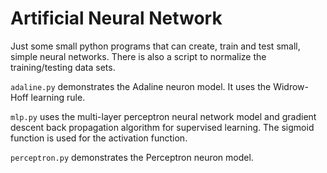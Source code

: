 # Artificial Neural Network

Just some small python programs that can create, train and test small, simple neural networks.
There is also a script to normalize the training/testing data sets.

`adaline.py` demonstrates the Adaline neuron model. It uses the Widrow-Hoff learning rule.

`mlp.py` uses the multi-layer perceptron neural network model and gradient descent back
propagation algorithm for supervised learning. The sigmoid function is used for the activation
function.

`perceptron.py` demonstrates the Perceptron neuron model.
